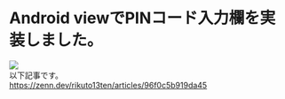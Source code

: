 # Android viewでPINコード入力欄を実装しました。
<img src="https://github.com/Rikuto13ten/zenn-content/blob/8587cf168d8b6ff5b654e4d9902e1c2771a12328/images/546c9bb3354a29/pincode.gif"><br>
以下記事です。<br>
https://zenn.dev/rikuto13ten/articles/96f0c5b919da45<br>
